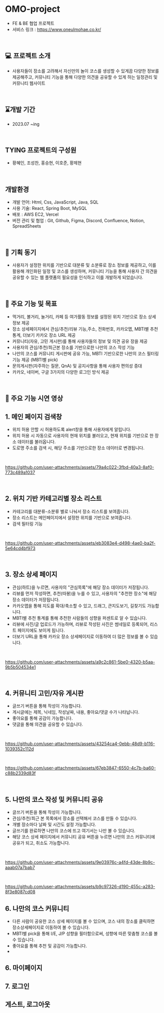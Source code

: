 # **OMO-project**

- FE & BE 협업 프로젝트
- 서비스 링크 : https://www.oneulmohae.co.kr/

<br>

## 💻 프로젝트 소개

- 사용자들이 장소를 고려해서 자신만의 놀이 코스를 생성할 수 있게끔 다양한 정보를 제공해주고, 커뮤니티 기능을 통해 다양한 의견을 공유할 수 있게 하는 일정관리 및 커뮤니티 웹사이트

<br>

## ⌛개발 기간

- 2023.07 ~ing

<br>

## **TYING 프로젝트의 구성원**
- 황혜인, 조성찬, 홍승현, 이호준, 황제현

<br>

## 개발환경

- 개발 언어: Html, Css, JavaScript, Java, SQL
- 사용 기술: React, Spring Boot, MySQL
- 배포 : AWS EC2, Vercel
- 버전 관리 및 협업 : Git, Github, Figma, Discord, Confluence, Notion, SpreadSheets

<br>

## 📌 기획 동기 
- 사용자가 설정한 위치를 기반으로 대분류 및 소분류로 장소 정보를 제공하고, 이를 활용해 개인화된 일정 및 코스를 생성하며, 커뮤니티 기능을 통해 사용자 간 의견을 공유할 수 있는 웹 플랫폼의 필요성을 인식하고 이를 개발하게 되었습니다.

<br>

## 📌 주요 기능 및 목표
- 먹거리, 볼거리, 놀거리, 카페 등 여가활동 정보를 설정된 위치 기반으로 장소 상세 정보 제공
- 장소 상세페이지에서 관심/추천/리뷰 기능,주소, 전화번호, 카카오맵, MBTI별 추천 통계, 더보기 카카오 장소 URL 제공 
- 커뮤니티(자유, 고민 게시판)를 통해 사용자들의 정보 및 의견 공유 장을 제공 
- 사용자의 관심/추천/최근본 장소를 기반으로한 나만의 코스 작성 기능
- 나만의 코스를 커뮤니티 게시판에 공유 가능, MBTI 기반으로한 나만의 코스 필터링 기능 제공 (MBTI별 pick)
- 문의게시판(자주하는 질문, QnA) 및 공지사항을 통해 사용자 편의성 증대
- 카카오, 네이버, 구글 3가지의 다양한 로그인 방식 제공

<br>
 
## 📌 주요 기능 시연 영상
## 1. 메인 페이지 검색창
- 위치 허용 안할 시 허용하도록 alert창을 통해 사용자에게 알립니다.
- 위치 허용 시 자동으로 사용자의 현재 위치를 불러오고, 현재 위치를 기반으로 한 장소 데이터를 불러옵니다.
- 도로명 주소를 검색 시, 해당 주소를 기반으로한 장소 데이터로 변경됩니다.
  
<br>

https://github.com/user-attachments/assets/79a4c022-3fbd-40a3-8af0-773c489a1037

<br>

## 2. 위치 기반 카테고리별 장소 리스트
- 카테고리를 대분류-소분류 별로 나눠서 장소 리스트를 보여줍니다.
- 장소 리스트는 메인페이지에서 설정한 위치를 기반으로 보여줍니다.
- 검색 필터링 기능
  
<br>
 
https://github.com/user-attachments/assets/eb3083e4-d498-4ae0-ba2f-5e64cd4bf973

<br>

## 3. 장소 상세 페이지 
- 관심(하트)을 누르면, 사용자의 "관심목록"에 해당 장소 데이터가 저장됩니다.
- 리뷰를 먼저 작성하면, 추천(따봉)을 누를 수 있고, 사용자의 "추천한 장소"에 해당 장소 데이터가 저장됩니다.
- 카카오맵을 통해 지도를 확대/축소할 수 있고, 드래그, 큰지도보기, 길찾기도 가능합니다.
- MBTI별 추천 통계를 통해 추천한 사람들의 성향을 퍼센트로 알 수 있습니다.
- 리뷰에 사진/글 업로드가 가능하며, 리뷰로 작성된 사진은 썸네일로 등록되어, 리스트 페이지에도 보이게 됩니다. 
- 더보기 URL을 통해 카카오 장소 상세페이지로 이동하여 더 많은 정보를 볼 수 있습니다.
  
<br>

https://github.com/user-attachments/assets/a9c2c861-5be0-4320-b5aa-9b5b504534e1

<br>

## 4. 커뮤니티 고민/자유 게시판
- 글쓰기 버튼을 통해 작성이 가능합니다.
- 게시글에는 제목, 닉네임, 작성날짜, 내용, 좋아요/댓글 수가 나타납니다.
- 좋아요를 통해 공감이 가능합니다.
- 댓글을 통해 의견을 공유할 수 있습니다.

<br>

https://github.com/user-attachments/assets/43254ca4-0ebb-48d9-b116-1039352c112d

<br>

https://github.com/user-attachments/assets/67eb3847-6550-4c7b-ba60-c88b2339d83f

<br>

## 5. 나만의 코스 작성 및 커뮤니티 공유
- 글쓰기 버튼을 통해 작성이 가능합니다.
- 관심/추천/최근 본 목록에서 장소를 선택해서 코스를 만들 수 있습니다.
- 개별 장소마다 날짜 및 시간도 설정 가능합니다.
- 글쓰기를 완료하면 나만의 코스에 뜨고 여기서는 나만 볼 수 있습니다.
- 해당 코스 상세 페이지에서 커뮤니티 공유 버튼을 누르면 나만의 코스 커뮤니티에 공유가 되고, 취소도 가능합니다.

<br>

https://github.com/user-attachments/assets/9e03976c-a4fd-43de-8b9c-aaab07a7bab7

<br>

https://github.com/user-attachments/assets/b9c97326-d190-455c-a283-8f3e8087cd08


## 6. 나만의 코스 커뮤니티 
- 다른 사람이 공유한 코스 상세 페이지를 볼 수 있으며, 코스 내의 장소를 클릭하면 장소상세페이지로 이동하여 볼 수 있습니다.
- MBTI별 pick을 통해 I/E, J/P 성향을 필터함으로써, 성향에 따른 맞춤형 코스를 볼 수 있습니다.
- 좋아요를 통해 추천 및 공감이 가능합니다.
- 



## 6. 마이페이지 




## 7. 로그인


## 게스트, 로그아웃



